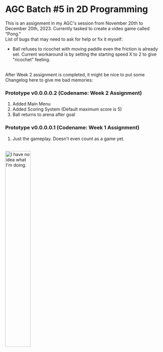 <h1>AGC Batch #5 in 2D Programming</h1>
This is an assignment in my AGC's session from November 20th to December 20th, 2023. Currently tasked to create a video game called "Pong."
<br>
List of bugs that may need to ask for help or fix it myself:
<ul>
  <li>Ball refuses to ricochet with moving paddle even the friction is already set. Current workaround is by setting the starting speed X to 2 to give "ricochet" feeling.</li>
</ul>
<br>
After Week 2 assignment is completed, it might be nice to put some Changelog here to give me bad memories:
<h3>Prototype v0.0.0.0.2 (Codename: Week 2 Assignment)</h3>
<ol>
  <li>Added Main Menu</li>
  <li>Added Scoring System (Default maximum score is 5)</li>
  <li>Ball returns to arena after goal</li>
</ol>
<h3>Prototype v0.0.0.0.1 (Codename: Week 1 Assignment)</h3>
<ol>
  <li>Just the gameplay. Doesn't even count as a game yet.</li>
</ol>
<br>
<img src="https://i.kym-cdn.com/photos/images/newsfeed/000/234/765/b7e.jpg" alt="I have no idea what I'm doing." width="40%">
